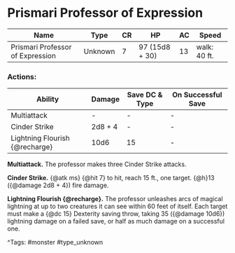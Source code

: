 # Prismari Professor of Expression

| Name | Type | CR | HP | AC | Speed |
|------|------|----|----|----|-------|
| Prismari Professor of Expression | Unknown | 7 | 97 (15d8 + 30) | 13 | walk: 40 ft. |

### Actions:

| Ability | Damage | Save DC & Type | On Successful Save |
|---------|--------|----------------|--------------------|
| Multiattack | - | - | - |
| Cinder Strike | 2d8 + 4 | - | - |
| Lightning Flourish {@recharge} | 10d6 | 15 | - |


**Multiattack.** The professor makes three Cinder Strike attacks.

**Cinder Strike.** {@atk ms} {@hit 7} to hit, reach 15 ft., one target. {@h}13 ({@damage 2d8 + 4}) fire damage.

**Lightning Flourish {@recharge}.** The professor unleashes arcs of magical lightning at up to two creatures it can see within 60 feet of itself. Each target must make a {@dc 15} Dexterity saving throw, taking 35 ({@damage 10d6}) lightning damage on a failed save, or half as much damage on a successful one.

^Tags: #monster #type_unknown
